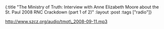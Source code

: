 {:title "The Ministry of Truth: Interview with Anne Elizabeth Moore about the St. Paul 2008 RNC Crackdown (part 1 of 2)"
:layout :post
:tags  ["radio"]}

<http://www.szcz.org/audio/tmot\_2008-09-11.mp3>

